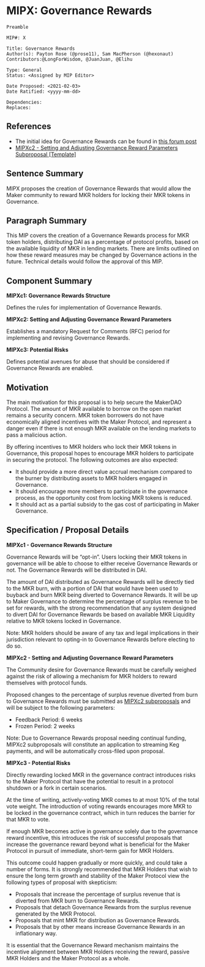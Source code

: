 # MIPX: Governance Rewards 
```
Preamble

MIP#: X

Title: Governance Rewards
Author(s): Payton Rose (@prose11), Sam MacPherson (@hexonaut)
Contributors:@LongForWisdom, @JuanJuan, @Elihu

Type: General
Status: <Assigned by MIP Editor>

Date Proposed: <2021-02-03>
Date Ratified: <yyyy-mm-dd>

Dependencies:
Replaces:
```
## References

* The initial idea for Governance Rewards can be found in [this forum post](https://forum.makerdao.com/t/introducing-dssgovrewards/5394)
* [MIPXc2 - Setting and Adjusting Governance Reward Parameters Subproposal [Template]](https://github.com/prose11/mips/blob/master/Gov%20Rewards/MIPXc2%20Subproposal%20%5BTemplate%5D.md)

## Sentence Summary

MIPX proposes the creation of Governance Rewards that would allow the Maker community to reward MKR holders for locking their MKR tokens in Governance.

## Paragraph Summary

This MIP covers the creation of a Governance Rewards process for MKR token holders, distributing DAI as a percentage of protocol profits, based on the available liquidity of MKR in lending markets. There are limits outlined on how these reward measures may be changed by Governance actions in the future. Technical details would follow the approval of this MIP.

## Component Summary

**MIPXc1: Governance Rewards Structure**

Defines the rules for implementation of Governance Rewards.

**MIPXc2: Setting and Adjusting Governance Reward Parameters**

Establishes a mandatory Request for Comments (RFC) period for implementing and revising Governance Rewards.

**MIPXc3: Potential Risks**

Defines potential avenues for abuse that should be considered if Governance Rewards are enabled.

## Motivation

The main motivation for this proposal is to help secure the MakerDAO Protocol. The amount of MKR available to borrow on the open market remains a security concern. MKR token borrowers do not have economically aligned incentives with the Maker Protocol, and represent a danger even if there is not enough MKR available on the lending markets to pass a malicious action.

By offering incentives to MKR holders who lock their MKR tokens in Governance, this proposal hopes to encourage MKR holders to participate in securing the protocol. The following outcomes are also expected:

* It should provide a more direct value accrual mechanism compared to the burner by distributing assets to MKR holders engaged in Governance.
* It should encourage more members to participate in the governance process, as the opportunity cost from locking MKR tokens is reduced.
* It should act as a partial subsidy to the gas cost of participating in Maker Governance.

## Specification / Proposal Details

**MIPXc1 - Governance Rewards Structure**

Governance Rewards will be “opt-in”. Users locking their MKR tokens in governance will be able to choose to either receive Governance Rewards or not. The Governance Rewards will be distributed in DAI.

The amount of DAI distributed as Governance Rewards will be directly tied to the MKR burn, with a portion of DAI that would have been used to buyback and burn MKR being diverted to Governance Rewards. It will be up to Maker Governance to determine the percentage of surplus revenue to be set for rewards, with the strong recommendation that any system designed to divert DAI for Governance Rewards be based on available MKR Liquidity relative to MKR tokens locked in Governance.

Note: MKR holders should be aware of any tax and legal implications in their jurisdiction relevant to opting-in to Governance Rewards before electing to do so.

**MIPXc2 - Setting and Adjusting Governance Reward Parameters**

The Community desire for Governance Rewards must be carefully weighed against the risk of allowing a mechanism for MKR holders to reward themselves with protocol funds.

Proposed changes to the percentage of surplus revenue diverted from burn to Governance Rewards must be submitted as [MIPXc2 subproposals](https://github.com/prose11/mips/blob/master/Gov%20Rewards/MIPXc2%20Subproposal%20%5BTemplate%5D.md) and will be subject to the following parameters:

* Feedback Period: 6 weeks
* Frozen Period: 2 weeks

Note: Due to Governance Rewards proposal needing continual funding, MIPXc2 subproposals will constitute an application to streaming Keg payments, and will be automatically cross-filed upon proposal.

**MIPXc3 - Potential Risks**

Directly rewarding locked MKR in the governance contract introduces risks to the Maker Protocol that have the potential to result in a protocol shutdown or a fork in certain scenarios.

At the time of writing, actively-voting MKR comes to at most 10% of the total vote weight. The introduction of voting rewards encourages more MKR to be locked in the governance contract, which in turn reduces the barrier for that MKR to vote.

If enough MKR becomes active in governance solely due to the governance reward incentive, this introduces the risk of successful proposals that increase the governance reward beyond what is beneficial for the Maker Protocol in pursuit of immediate, short-term gain for MKR Holders.

This outcome could happen gradually or more quickly, and could take a number of forms. It is strongly recommended that MKR Holders that wish to ensure the long term growth and stability of the Maker Protocol view the following types of proposal with skepticism:

* Proposals that increase the percentage of surplus revenue that is diverted from MKR burn to Governance Rewards.
* Proposals that detach Governance Rewards from the surplus revenue generated by the MKR Protocol.
* Proposals that mint MKR for distribution as Governance Rewards.
* Proposals that by other means increase Governance Rewards in an inflationary way.

It is essential that the Governance Reward mechanism maintains the incentive alignment between MKR Holders receiving the reward, passive MKR Holders and the Maker Protocol as a whole.
